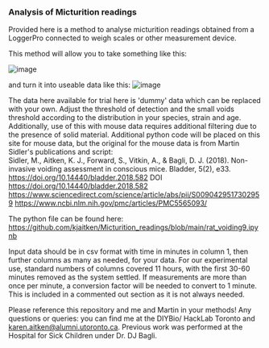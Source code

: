 ### Analysis of Micturition readings
Provided here is a method to analyse micturition readings obtained from a LoggerPro connected to weigh scales or other measurement device. 

This method will allow you to take something like this: 

![image](https://github.com/kjaitken/Micturition_readings/assets/13381429/a8ee7988-f660-4593-be24-b2e530d64acc)

and turn it into useable data like this: 
![image](https://github.com/kjaitken/Micturition_readings/assets/13381429/43a73541-70d0-4abe-9141-d5bb4eaed1ef)

The data here available for trial here is 'dummy' data which can be replaced with your own. 
Adjust the threshold of detection and the small voids threshold according to the distribution in your species, strain and age. Additionally, use of this with mouse data requires additional filtering due to the presence of solid material. Additional python code will be placed on this site for mouse data, but the original for the mouse data is from Martin Sidler's publications and script:  
Sidler, M., Aitken, K. J., Forward, S., Vitkin, A., & Bagli, D. J. (2018). Non-invasive voiding assessment in conscious mice. Bladder, 5(2), e33. https://doi.org/10.14440/bladder.2018.582  DOI https://doi.org/10.14440/bladder.2018.582
https://www.sciencedirect.com/science/article/abs/pii/S0090429517302959
https://www.ncbi.nlm.nih.gov/pmc/articles/PMC5565093/

The python file can be found here: https://github.com/kjaitken/Micturition_readings/blob/main/rat_voiding9.ipynb

Input data should be in csv format with time in minutes in column 1, then further columns as many as needed, for your data. For our experimental use, standard numbers of columns covered 11 hours, with the first 30-60 minutes removed as the system settled. If measurements are more than once per minute, a conversion factor will be needed to convert to 1 minute. This is included in a commented out section as it is not always needed.  

Please reference this repository and me and Martin in your methods!
Any questions or queries: you can find me at the DIYBio/ HackLab Toronto and karen.aitken@alumni.utoronto.ca. 
Previous work was performed at the Hospital for Sick Children under Dr. DJ Bagli. 
